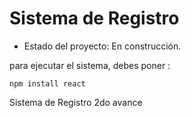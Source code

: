 <h1> Sistema de Registro </h1>

- Estado del proyecto: En construcción.

para ejecutar el sistema, debes poner :

```npm install react```

Sistema de Registro 2do avance
